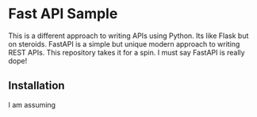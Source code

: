 # Fast API Sample

This is a different approach to writing APIs using Python. Its like Flask but on steroids. FastAPI is a simple but unique modern approach to writing REST APIs. This repository takes it for a spin. I must say FastAPI is really dope!

## Installation
I am assuming 